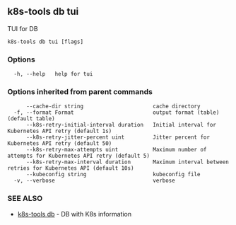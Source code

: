 ## k8s-tools db tui

TUI for DB

```
k8s-tools db tui [flags]
```

### Options

```
  -h, --help   help for tui
```

### Options inherited from parent commands

```
      --cache-dir string                      cache directory
  -f, --format Format                         output format (table) (default table)
      --k8s-retry-initial-interval duration   Initial interval for Kubernetes API retry (default 1s)
      --k8s-retry-jitter-percent uint         Jitter percent for Kubernetes API retry (default 50)
      --k8s-retry-max-attempts uint           Maximum number of attempts for Kubernetes API retry (default 5)
      --k8s-retry-max-interval duration       Maximum interval between retries for Kubernetes API (default 10s)
      --kubeconfig string                     kubeconfig file
  -v, --verbose                               verbose
```

### SEE ALSO

* [k8s-tools db](k8s-tools_db.md)	 - DB with K8s information


